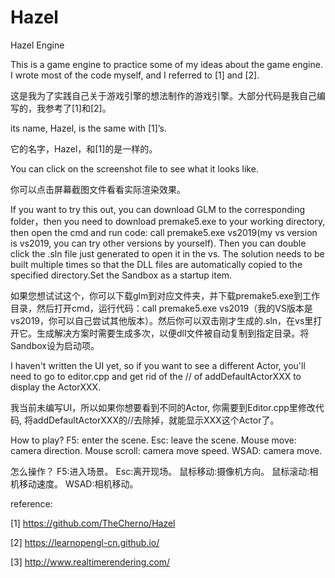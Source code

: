 # Hazel
Hazel Engine

This is a game engine to practice some of my ideas about the game engine. I wrote most of the code myself, and I referred to [1] and [2].

这是我为了实践自己关于游戏引擎的想法制作的游戏引擎。大部分代码是我自己编写的，我参考了[1]和[2]。


its name, Hazel, is the same with [1]’s.

它的名字，Hazel，和[1]的是一样的。

You can click on the screenshot file to see what it looks like.

你可以点击屏幕截图文件看看实际渲染效果。

If you want to try this out, you can download GLM to the corresponding folder，then you need to download premake5.exe to your working directory, then open the cmd and run code: call premake5.exe vs2019(my vs version is vs2019, you can try other versions by yourself). Then you can double click the .sln file just generated to open it in the vs. The solution needs to be built multiple times so that the DLL files are automatically copied to the specified directory.Set the Sandbox as a startup item.

如果您想试试这个，你可以下载glm到对应文件夹，并下载premake5.exe到工作目录，然后打开cmd，运行代码：call premake5.exe vs2019（我的VS版本是vs2019，你可以自己尝试其他版本）。然后你可以双击刚才生成的.sln，在vs里打开它。生成解决方案时需要生成多次，以便dll文件被自动复制到指定目录。将Sandbox设为启动项。

I haven't written the UI yet, so if you want to see a different Actor, you'll need to go to editor.cpp and get rid of the // of addDefaultActorXXX to display the ActorXXX.

我当前未编写UI，所以如果你想要看到不同的Actor, 你需要到Editor.cpp里修改代码, 将addDefaultActorXXX的//去除掉，就能显示XXX这个Actor了。

How to play?
F5: enter the scene.
Esc: leave the scene.
Mouse move: camera direction.
Mouse scroll: camera move speed.
WSAD: camera move.

怎么操作？
F5:进入场景。
Esc:离开现场。
鼠标移动:摄像机方向。
鼠标滚动:相机移动速度。
WSAD:相机移动。


reference:

 [1] https://github.com/TheCherno/Hazel
 
 
 [2] https://learnopengl-cn.github.io/
 
 
 [3] http://www.realtimerendering.com/
 
 
